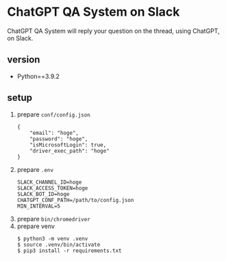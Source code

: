 # ChatGPT QA System on Slack

ChatGPT QA System will reply your question on the thread, using ChatGPT, on Slack.

## version

* Python==3.9.2

## setup

1. prepare `conf/config.json`
   ```
   {
       "email": "hoge",
       "password": "hoge",
       "isMicrosoftLogin": true,
       "driver_exec_path": "hoge"
   }
   ```
2. prepare `.env`
   ```
   SLACK_CHANNEL_ID=hoge
   SLACK_ACCESS_TOKEN=hoge
   SLACK_BOT_ID=hoge
   CHATGPT_CONF_PATH=/path/to/config.json
   MIN_INTERVAL=5
   ```
3. prepare `bin/chromedriver`
4. prepare venv
   ```shell
   $ python3 -m venv .venv
   $ source .venv/bin/activate
   $ pip3 install -r requirements.txt
   ```
